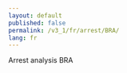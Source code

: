 ```yaml
---
layout: default
published: false
permalink: /v3_1/fr/arrest/BRA/
lang: fr
---
```


Arrest analysis BRA

